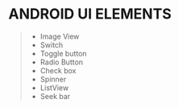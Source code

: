 # ANDROID UI ELEMENTS
>* Image View
>* Switch
>* Toggle button
>* Radio Button
>* Check box
>* Spinner
>* ListView
>* Seek bar 
